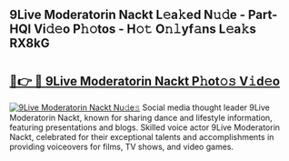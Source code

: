 ## 9Live Moderatorin Nackt L𝚎a𝚔ed N𝚞𝚍e - Part-HQl Vi𝚍𝚎o P𝚑𝚘tos - H𝚘𝚝 O𝚗𝚕yf𝚊ns L𝚎a𝚔s RX8kG

# <h2><a href="http://kfddq2.oniu.top/?m=9Live+Moderatorin+Nackt">🔗👉 🔴 9Live Moderatorin Nackt P𝚑ot𝚘𝚜 V𝚒d𝚎o</a></h2>

[![9Live Moderatorin Nackt Nu𝚍e𝚜](https://i.imgur.com/0qMVB7G.gif)](http://kfddq2.oniu.top/?m=9Live+Moderatorin+Nackt)
Social media thought leader 9Live Moderatorin Nackt, known for sharing dance and lifestyle information, featuring presentations and blogs. Skilled voice actor 9Live Moderatorin Nackt, celebrated for their exceptional talents and accomplishments in providing voiceovers for films, TV shows, and video games.  
